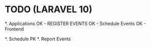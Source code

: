 # TODO (LARAVEL 10)
*. Applications
OK - REGISTER EVENTS
OK - Schedule Events
OK - Frontend

*. Schedule PK
*. Report Events
